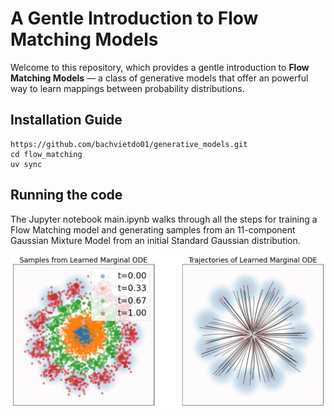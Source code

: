 # A Gentle Introduction to Flow Matching Models

Welcome to this repository, which provides a gentle introduction to **Flow Matching Models** — a class of generative models that offer an powerful way to learn mappings between probability distributions.

## Installation Guide


```
https://github.com/bachvietdo01/generative_models.git
cd flow_matching
uv sync
```


## Running the code

The Jupyter notebook main.ipynb walks through all the steps for training a Flow Matching model and generating samples from an 11-component Gaussian Mixture Model from an initial Standard Gaussian distribution.

![fm_sample](https://github.com/bachvietdo01/generative_models/blob/main/flow_matching/asset/generated_samples.png?raw=true)
